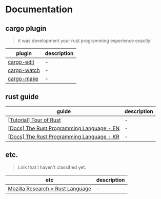 # Documentation

## cargo plugin 
> it was development your rust programming experience exactly!

| plugin                                                  | description |
| ------------------------------------------------------- | ----------- |
| [cargo-edit](https://github.com/killercup/cargo-edit)   | -           |
| [cargo-watch](https://github.com/watchexec/cargo-watch) | -           |
| [cargo-make](https://github.com/sagiegurari/cargo-make) | -           |

## rust guide
| guide                                                                                   | description |
| ----------------------------------------------------------------------------------------------- | ----------- |
| [[Tutorial] Tour of Rust](https://tourofrust.com/) |- |
| [[Docs] The Rust Programming Language - EN](https://doc.rust-lang.org/book/)                           | -           |
| [[Docs] The Rust Programming Language - KR](https://rinthel.github.io/rust-lang-book-ko/foreword.html) | -           |



## etc.
> Link that I haven't classified yet.

| etc                                                                    | description |
| ---------------------------------------------------------------------- | ----------- |
| [Mozilla Research > Rust Language](https://research.mozilla.org/rust/) | -           |
